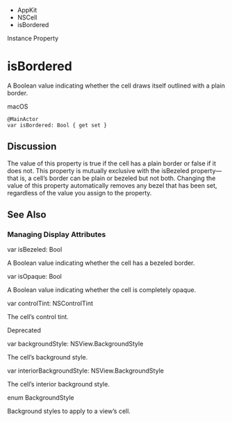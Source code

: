 

- AppKit
- NSCell
-  isBordered 

Instance Property

# isBordered

A Boolean value indicating whether the cell draws itself outlined with a plain border.

macOS

``` source
@MainActor
var isBordered: Bool { get set }
```

## Discussion

The value of this property is true if the cell has a plain border or false if it does not. This property is mutually exclusive with the isBezeled property—that is, a cell’s border can be plain or bezeled but not both. Changing the value of this property automatically removes any bezel that has been set, regardless of the value you assign to the property.

## See Also

### Managing Display Attributes

var isBezeled: Bool

A Boolean value indicating whether the cell has a bezeled border.

var isOpaque: Bool

A Boolean value indicating whether the cell is completely opaque.

var controlTint: NSControlTint

The cell’s control tint.

Deprecated

var backgroundStyle: NSView.BackgroundStyle

The cell’s background style.

var interiorBackgroundStyle: NSView.BackgroundStyle

The cell’s interior background style.

enum BackgroundStyle

Background styles to apply to a view’s cell.


